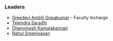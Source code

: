 ### Leaders
* [Sreedevi Ambili Gopakumar](mailto:sreedevi.gopakumar@owasp.org) - Faculty Incharge
* [Tejendra Saradhi](mailto:tejendra.saradhi@owasp.org)
* [Dhanvinesh Kamalakannan](mailto:dhanvinesh.kamalakannan@owasp.org)
* [Rahul Sreenivasan](mailto:rahul.sreenivasan@owasp.org)

